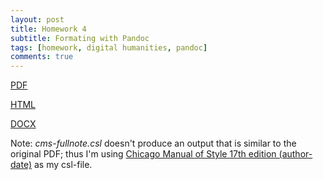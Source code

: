 ```yaml
---
layout: post
title: Homework 4
subtitle: Formating with Pandoc
tags: [homework, digital humanities, pandoc]
comments: true
---
```


[PDF](/assets/PDF_Modeling.pdf)

[HTML](/assets/HTML_Modeling.html)

[DOCX](/assets/DOCX_Modeling.docx)

Note: *cms-fullnote.csl* doesn't produce an output that is similar to the original PDF; thus I'm using [Chicago Manual of Style 17th edition (author-date)](https://www.zotero.org/styles/chicago-author-date) as my csl-file.
